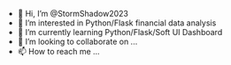 - 👋 Hi, I’m @StormShadow2023
- 👀 I’m interested in Python/Flask financial data analysis
- 🌱 I’m currently learning Python/Flask/Soft UI Dashboard
- 💞️ I’m looking to collaborate on ...
- 📫 How to reach me ...

<!---
StormShadow2023/StormShadow2023 is a ✨ special ✨ repository because its `README.md` (this file) appears on your GitHub profile.
You can click the Preview link to take a look at your changes.
--->
